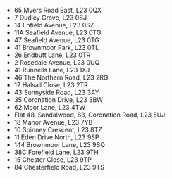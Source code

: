 * 65 Myers Road East, L23 0QX
* 7 Dudley Grove, L23 0SJ
* 14 Enfield Avenue, L23 0SZ
* 11A Seafield Avenue, L23 0TG
* 47 Seafield Avenue, L23 0TG
* 41 Brownmoor Park, L23 0TL
* 26 Endbutt Lane, L23 0TR
* 2 Rosedale Avenue, L23 0UQ
* 41 Runnells Lane, L23 1XJ
* 46 The Northern Road, L23 2RG
* 12 Halsall Close, L23 2TR
* 43 Sunnyside Road, L23 3AY
* 35 Coronation Drive, L23 3BW
* 62 Moor Lane, L23 4TW
* Flat 48, Sandalwood, 83, Coronation Road, L23 5UJ
* 18 Manor Avenue, L23 7YB
* 10 Spinney Crescent, L23 8TZ
* 11 Eden Drive North, L23 9SP
* 144 Brownmoor Lane, L23 9SQ
* 38C Forefield Lane, L23 9TH
* 15 Chester Close, L23 9TP
* 84 Chesterfield Road, L23 9TS
